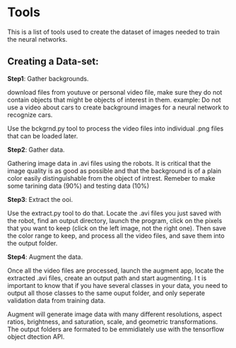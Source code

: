# Tools

This is a list of tools used to create the dataset of images needed to train the neural networks.

## Creating a Data-set:

**Step1**: Gather backgrounds.

download files from youtuve or personal video file, make sure they do not contain objects that might be objects of interest in them.
example: Do not use a video about cars to create background images for a neural network to recognize cars.

Use the bckgrnd.py tool to process the video files into individual .png files that can be loaded later.


**Step2**: Gather data.

Gathering image data in .avi files using the robots. It is critical that the image quality is as good as possible and that the background is of a plain color
easily distinguishable from the object of intrest. Remeber to make some tarining data (90%) and testing data (10%)

**Step3**: Extract the ooi.

Use the extract.py tool to do that. Locate the .avi files you just saved with the robot, find an output directory, launch the program, click on the pixels that you want to keep (click on the left image, not the right one). Then save the color range to keep, and process all the video files, and save them into the output folder.

**Step4**: Augment the data.

Once all the video files are processed, launch the augment app, locate the extracted .avi files, create an output path and start augmenting. I t is important to know that if you have several classes in your data, you need to output all those classes to the same ouput folder, and only seperate validation data from training data. 

Augment will generate image data with many different resolutions, aspect ratios, brightness, and saturation, scale, and geometric transformations. The output folders are formated to be emmidiately use with the tensorflow object dtection API.
   

